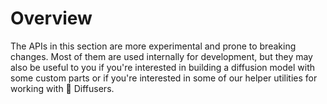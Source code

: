 <!--Copyright 2025 The HuggingFace Team. All rights reserved.

Licensed under the Apache License, Version 2.0 (the "License"); you may not use this file except in compliance with
the License. You may obtain a copy of the License at

http://www.apache.org/licenses/LICENSE-2.0

Unless required by applicable law or agreed to in writing, software distributed under the License is distributed on
an "AS IS" BASIS, WITHOUT WARRANTIES OR CONDITIONS OF ANY KIND, either express or implied. See the License for the
specific language governing permissions and limitations under the License.
-->

# Overview

The APIs in this section are more experimental and prone to breaking changes. Most of them are used internally for development, but they may also be useful to you if you're interested in building a diffusion model with some custom parts or if you're interested in some of our helper utilities for working with 🤗 Diffusers.

